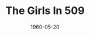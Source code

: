 ---
title: The Girls In 509
date: 1960-05-20
closing_date: 1960-05-28
layout: productions
featured_image: 
image_caption:
image_credit:
playbill:
category:
Theatre: Theatre Jacksonville
Venue: Little Theatre
cast:
  Mimsy: Claire Zundell
  Aunt Hettie: Mildred Thomas
  Old Jim: Robert Agnew
  Ryan, of the Daily News: Clay Scobey
  Pusey: Joseph Ferri
  Miss Freud: Bunni Thornhill
  Winthrop Allen: Marshall Grauer
  Summers, of the Herald Tribune: Paul Galloway
  Johnson, of the Daily Mirror: Del Popwell
  Rosenthal, of the Post: Joseph Hyde
  Francis X. Nella: Marshall Grauer
  Aubrey McKittridge: Al Pinan
crew:
  Designer and Director: Maurice Geoffrey
  Stage Manager: Bill Gibbs
  Assistant Stage Manager: Warren Zundell
  Book-Holder:  Gayle Swymer
  Sound Effects: 
    - Laurene Prescott
    - Jack Evans
  Lighting: 
    - Jack Broughton
    - Warren Zundell
    - Ernie Evans
    - Marge Rocca
    - Alaire Harper
    - Pat Arpen
  Costumes: 
    - Ellen Black
    - Sue Black
  Properties: 
    - Esther Barnes
    - Helen Keegan
    - Marie Bristow
    - Gwyda Agnew
    - Virginia Popwell
    - Betty Slifer
    - Thelma Mayeron
    - Pat Hayward
    - Pat Arpen
    - Debbie Dunn
  Make-Up: 
    - Dorothy Portnoy
    - Virginia Popwell
    - Sabina Reiser Meyer
    - Ellen Black
  Zebra Trap Arrangement: 
    - Bernard Ettlinger
    - Marshall Grauer
    - Del Popwell
    - Al Pinan
    - Frank Ridge
    - Dixie Cohen
    - Al Pinan
  Scenery: 
    - Jack Broughton
    - Thelma Mayeron
    - Alaire Harper
    - Harriet Ettlinger
    - Bernard Ettlinger
    - Sue Black
    - Jean Soderstrom
    - Ernie Evans
    - Rozelle Cohen
    - Gayle Swymer
    - Claire Lashley
    - Betty Slifer
    - Bunni Thornhill
    - Paul Galloway
    - Merline Galloway
    - Robey Robson
external_links:
---